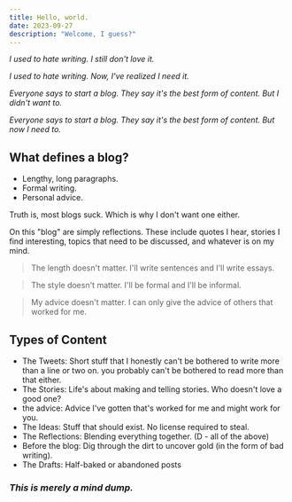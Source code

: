 ```yaml
---
title: Hello, world.
date: 2023-09-27
description: "Welcome, I guess?"
---
```


*I used to hate writing.*
*I still don't love it.*

*I used to hate writing.*
*Now, I've realized I need it.*

*Everyone says to start a blog. They say it's the best form of content.*
*But I didn't want to.*

*Everyone says to start a blog. They say it's the best form of content.*
*But now I need to.*

## What defines a blog?

- Lengthy, long paragraphs.
- Formal writing.
- Personal advice.

Truth is, most blogs suck. Which is why I don't want one either.

On this "blog" are simply reflections. These include quotes I hear, stories I find interesting, topics that need to be discussed, and whatever is on my mind.

> The length doesn't matter. 
I'll write sentences and I'll write essays.

> The style doesn't matter. 
I'll be formal and I'll be informal.

> My advice doesn't matter. 
I can only give the advice of others that worked for me.

## Types of Content
- The Tweets: Short stuff that I honestly can't be bothered to write more than a line or two on. you probably can't be bothered to read more than that either.
- The Stories: Life's about making and telling stories. Who doesn't love a good one?
- the advice: Advice I've gotten that's worked for me and might work for you.
- The Ideas: Stuff that should exist. No license required to steal.
- The Reflections: Blending everything together. (D - all of the above)
- Before the blog: Dig through the dirt to uncover gold (in the form of bad writing).
- The Drafts: Half-baked or abandoned posts

### *This is merely a mind dump.*